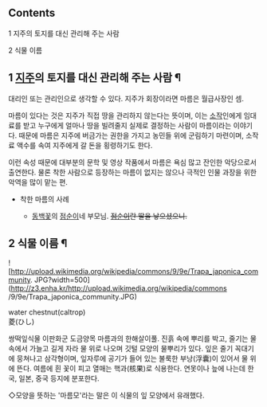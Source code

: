 ## Contents

    

1 지주의 토지를 대신 관리해 주는 사람

2 식물 이름

## 1 [지주](%EC%A7%80%EC%A3%BC.md)의 토지를 대신 관리해 주는 사람 ¶

  

대리인 또는 관리인으로 생각할 수 있다. 지주가 회장이라면 마름은 월급사장인 셈.  

  

마름이 있다는 것은 지주가 직접 땅을 관리하지 않는다는 뜻이며, 이는 [소작](%EC%86%8C%EC%9E%91.md)인에게 임대료를
받고 누구에게 얼마나 땅을 빌려줄지 실제로 결정하는 사람이 마름이라는 이야기다. 때문에 마름은 지주에 버금가는 권한을 가지고 농민들 위에
군림하기 마련이며, 소작료 액수를 속여 지주에게 갈 돈을 횡령하기도 한다.

  

이런 속성 때문에 대부분의 문학 및 영상 작품에서 마름은 욕심 많고 잔인한 악당으로서 출연한다. 물론 착한 사람으로 등장하는 마름이 없지는
않으나 극적인 인물 과장을 위한 악역을 많이 맡는 편.  

  

  * 착한 마름의 사례  

    * [동백꽃](%EB%8F%99%EB%B0%B1%EA%BD%83.md)의 [점순이](%EC%A0%90%EC%88%9C%EC%9D%B4.md)네 부모님. <del>[점순이](%EC%A0%90%EC%88%9C%EC%9D%B4.md)란 딸을 낳으셨으니.</del>  

## 2 식물 이름 ¶

  

![http://upload.wikimedia.org/wikipedia/commons/9/9e/Trapa_japonica_community.
JPG?width=500](http://z3.enha.kr/http://upload.wikimedia.org/wikipedia/commons
/9/9e/Trapa_japonica_community.JPG)

  

water chestnut(caltrop)  
菱(ひし)

  

쌍떡잎식물 이판화군 도금양목 마름과의 한해살이풀. 진흙 속에 뿌리를 박고, 줄기는 물속에서 가늘고 길게 자라 물 위로 나오며 깃털 모양의
물뿌리가 있다. 잎은 줄기 꼭대기에 뭉쳐나고 삼각형이며, 잎자루에 공기가 들어 있는 불룩한 부낭(浮囊)이 있어서 물 위에 뜬다. 여름에 흰
꽃이 피고 열매는 핵과(核果)로 식용한다. 연못이나 늪에 나는데 한국, 일본, 중국 등지에 분포한다.  

  

◇모양을 뜻하는 '마름모'라는 말은 이 식물의 잎 모양에서 유래했다.  

